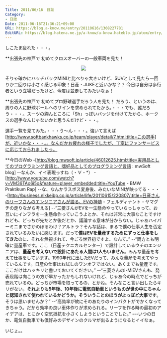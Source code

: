 ```yaml
---
Title: 2011/06/16　日誌
Category:
- 日誌
Date: 2011-06-16T21:36:21+09:00
URL: https://blog.a-know.me/entry/20110616/1308227781
EditURL: https://blog.hatena.ne.jp/a-know/a-know.hateblo.jp/atom/entry/12921228815727979616
---
```




しこたま疲れた・・・。


**出張先の神戸で
初めてクロスオーバーの一般車両を見た！


<div align=center><img src="http://cdn-ak.f.st-hatena.com/images/fotolife/a/a-know/20100121/20100121005136.jpg?1308227722"></div>


そりゃ確かにハッチバックMINIと比べりゃ大きいけど、SUVとして見たら一回りか二回りは小さく感じる印象！日産・JUKEと近いかな？？
今日は自分は歩行者という立場だったけど、今度は並走してみたいなぁ！



**出張先の神戸で
初めてプロ野球選手だろう人を見た！
だろう、というのは、周りの人に野球ボールへのサインを求められてたから。・・・でも、誰だろう・・・。スーツの胸んところに「Sh」っぽいバッジを付けてたから、ホークスの選手なんじゃないかと思うんだけど・・・。

選手一覧を見てみた。・・・う〜ん・・・。強いて言えば[http://www.softbankhawks.co.jp/team/player/detail/7.html:title=この選手]が、近いかな・・・。。なんだかお疲れの様子でしたが、丁寧にファンサービスに応じておられましたっ。


**今日のWeb
-[http://blog.mwsoft.jp/article/46012625.html:title=実用品としてのプログラミング言語と、嗜好品としてのプログラミング言語 : mwSoft blog]
--なんか、イイ表現っすね（・∀・*）
-[http://www.youtube.com/watch?v=VM36TAo6i5o&feature=player_embedded:title=YouTube - &#x202a;BMW Praktikum Rap&#x202c;&rlm;]
--な、なんかラスボス変身後、みたいなMINIが映ってる・・・
-[http://business.nikkeibp.co.jp/article/life/20110615/220807/:title=日産さんのリーフさんのエンジニアさんが語る、EVの神髄 - フェルディナント・ヤマグチの走りながら考える]
--“三菱さんがEVを一生懸命やっていらっしゃって、お互いにインフラを一生懸命作っていこうよとか、それは非常に大事なことですけれども、どっちが先だとか後だとか、議論する意味が分からない。じゃあハイパーミニまでさかのぼるわけ？アルトラ？そんな話は、まるで僕の仕事人生を否定されているみたいに感じます。だって<span class="deco" style="font-weight:bold;">僕はEVを量産するためにずっと仕事をしてきた</span>のに、それを無視されて、今ごろ世界初ですよ、なんて。”
--“両方とも明確に量産車です。ここ（日産テクニカルセンター）で設計しているウチのエンジニアは、<span class="deco" style="font-weight:bold;">量産を考えないで設計にあたる人間は1人もいません</span>。みんな量産を考えて仕事をしています。1990年代に出したEVだって、みんな量産を考えてやっているんです。日産の仕事はお試しのワンオフではない。あくまでも量産です。ここだけはハッキリと書いておいてください。”
--“三菱さんのi-MiEVさんも、発表段階は向こうの方が早かったかもしれないけれど、じゃあ今の時点でどっちが売れているの。どっちが市場を取ってるの、とかね。そんなこと言い出したらキリがない。<span class="deco" style="font-weight:bold;">それよりも5年後、10年後に電気自動車というものが世の中にちゃんと認知されて使われているかどうか。そういうことのほうがよっぽど大事です</span>。そうは思いませんか？”
--“高効率が故にそのあたりのインパクトがでかくなってきちゃう。だから効率の良い車体作りが求められる。リーフを作る時の最初のアイデアは、とにかく空気抵抗を小さくしようということでした。”
---いつの日か、電気自動車でも僕好みのデザインのクルマが出るようになるとイイなぁ。



いじょ。。
